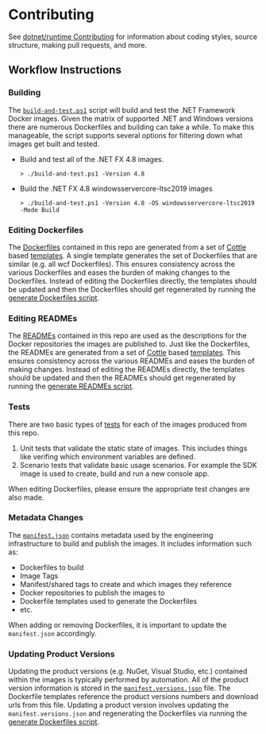 # Contributing

See [dotnet/runtime Contributing](https://github.com/dotnet/runtime/blob/master/CONTRIBUTING.md) for information about coding styles, source structure, making pull requests, and more.

## Workflow Instructions

### Building

The [`build-and-test.ps1`](https://github.com/microsoft/dotnet-framework-docker/blob/main/build-and-test.ps1) script will build and test the .NET Framework Docker images. Given the matrix of supported .NET and Windows versions there are numerous Dockerfiles and building can take a while. To make this manageable, the script supports several options for filtering down what images get built and tested.

- Build and test all of the .NET FX 4.8 images.

    ``` console
    > ./build-and-test.ps1 -Version 4.8
    ```

- Build the .NET FX 4.8 windowsservercore-ltsc2019 images

    ``` console
    > ./build-and-test.ps1 -Version 4.8 -OS windowsservercore-ltsc2019 -Mode Build
    ```

### Editing Dockerfiles

The [Dockerfiles](https://github.com/search?q=repo%3Amicrosoft%2Fdotnet-framework-docker+filename%3ADockerfile&type=Code&ref=advsearch&l=&l=) contained in this repo are generated from a set of [Cottle](https://cottle.readthedocs.io/en/stable/page/01-overview.html) based [templates](https://github.com/microsoft/dotnet-framework-docker/tree/main/eng/dockerfile-templates). A single template generates the set of Dockerfiles that are similar (e.g. all wcf Dockerfiles).  This ensures consistency across the various Dockerfiles and eases the burden of making changes to the Dockerfiles.  Instead of editing the Dockerfiles directly, the templates should be updated and then the Dockerfiles should get regenerated by running the [generate Dockerfiles script](https://github.com/microsoft/dotnet-framework-docker/blob/main/eng/dockerfile-templates/Get-GeneratedDockerfiles.ps1).

### Editing READMEs

The [READMEs](https://github.com/search?q=repo%3Amicrosoft%2Fdotnet-framework-docker+filename%3AREADME+path%3A%2F&type=Code&ref=advsearch&l=&l=) contained in this repo are used as the descriptions for the Docker repositories the images are published to.  Just like the Dockerfiles, the READMEs are generated from a set of [Cottle](https://cottle.readthedocs.io/en/stable/page/01-overview.html) based [templates](https://github.com/microsoft/dotnet-framework-docker/tree/main/eng/readme-templates).  This ensures consistency across the various READMEs and eases the burden of making changes.  Instead of editing the READMEs directly, the templates should be updated and then the READMEs should get regenerated by running the [generate READMEs script](https://github.com/microsoft/dotnet-framework-docker/blob/main/eng/readme-templates/Get-GeneratedReadmes.ps1).

### Tests

There are two basic types of [tests](https://github.com/microsoft/dotnet-framework-docker/tree/main/tests) for each of the images produced from this repo.

1. Unit tests that validate the static state of images.  This includes things like verifing which environment variables are defined.
1. Scenario tests that validate basic usage scenarios.  For example the SDK image is used to create, build and run a new console app.

When editing Dockerfiles, please ensure the appropriate test changes are also made.

### Metadata Changes

The [`manifest.json`](https://github.com/microsoft/dotnet-framework-docker/blob/main/manifest.json) contains metadata used by the engineering infrastructure to build and publish the images.  It includes information such as:

- Dockerfiles to build
- Image Tags
- Manifest/shared tags to create and which images they reference
- Docker repositories to publish the images to
- Dockerfile templates used to generate the Dockerfiles
- etc.

When adding or removing Dockerfiles, it is important to update the `manifest.json` accordingly.

### Updating Product Versions

Updating the product versions (e.g. NuGet, Visual Studio, etc.) contained within the images is typically performed by automation. All of the product version information is stored in the [`manifest.versions.json`](https://github.com/microsoft/dotnet-framework-docker/blob/main/manifest.versions.json) file. The Dockerfile templates reference the product versions numbers and download urls from this file. Updating a product version involves updating the `manifest.versions.json` and regenerating the Dockerfiles via running the [generate Dockerfiles script](https://github.com/microsoft/dotnet-framework-docker/blob/main/eng/dockerfile-templates/Get-GeneratedDockerfiles.ps1).
